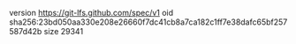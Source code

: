 version https://git-lfs.github.com/spec/v1
oid sha256:23bd050aa330e208e26660f7dc41cb8a7ca182c1ff7e38dafc65bf257587d42b
size 29341
